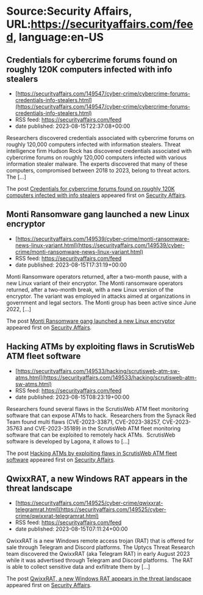# Source:Security Affairs, URL:https://securityaffairs.com/feed, language:en-US

## Credentials for cybercrime forums found on roughly 120K computers infected with info stealers
 - [https://securityaffairs.com/149547/cyber-crime/cybercrime-forums-credentials-info-stealers.html](https://securityaffairs.com/149547/cyber-crime/cybercrime-forums-credentials-info-stealers.html)
 - RSS feed: https://securityaffairs.com/feed
 - date published: 2023-08-15T22:37:08+00:00

<p>Researchers discovered credentials associated with cybercrime forums on roughly 120,000 computers infected with information stealers. Threat intelligence firm Hudson Rock has discovered credentials associated with cybercrime forums on roughly 120,000 computers infected with various information stealer malware. The experts discovered that many of these computers, compromised between 2018 to 2023, belong to threat actors. The [&#8230;]</p>
<p>The post <a href="https://securityaffairs.com/149547/cyber-crime/cybercrime-forums-credentials-info-stealers.html" rel="nofollow">Credentials for cybercrime forums found on roughly 120K computers infected with info stealers</a> appeared first on <a href="https://securityaffairs.com" rel="nofollow">Security Affairs</a>.</p>

## Monti Ransomware gang launched a new Linux encryptor
 - [https://securityaffairs.com/149539/cyber-crime/monti-ransomware-news-linux-variant.html](https://securityaffairs.com/149539/cyber-crime/monti-ransomware-news-linux-variant.html)
 - RSS feed: https://securityaffairs.com/feed
 - date published: 2023-08-15T17:31:19+00:00

<p>Monti Ransomware operators returned, after a two-month pause, with a new Linux variant of their encryptor. The Monti ransomware operators returned, after a two-month break, with a new Linux version of the encryptor. The variant was employed in attacks aimed at organizations in government and legal sectors. The Monti group has been active since June 2022, [&#8230;]</p>
<p>The post <a href="https://securityaffairs.com/149539/cyber-crime/monti-ransomware-news-linux-variant.html" rel="nofollow">Monti Ransomware gang launched a new Linux encryptor</a> appeared first on <a href="https://securityaffairs.com" rel="nofollow">Security Affairs</a>.</p>

## Hacking ATMs by exploiting flaws in ScrutisWeb ATM fleet software
 - [https://securityaffairs.com/149533/hacking/scrutisweb-atm-sw-atms.html](https://securityaffairs.com/149533/hacking/scrutisweb-atm-sw-atms.html)
 - RSS feed: https://securityaffairs.com/feed
 - date published: 2023-08-15T08:23:19+00:00

<p>Researchers found several flaws in the ScrutisWeb ATM fleet monitoring software that can expose ATMs to hack.  Researchers from the Synack Red Team found multi flaws (CVE-2023-33871, CVE-2023-38257, CVE-2023-35763 and CVE-2023-35189) in the ScrutisWeb ATM fleet monitoring software that can be exploited to remotely hack ATMs.  ScrutisWeb software is developed by Lagona, it allows to [&#8230;]</p>
<p>The post <a href="https://securityaffairs.com/149533/hacking/scrutisweb-atm-sw-atms.html" rel="nofollow">Hacking ATMs by exploiting flaws in ScrutisWeb ATM fleet software</a> appeared first on <a href="https://securityaffairs.com" rel="nofollow">Security Affairs</a>.</p>

## QwixxRAT, a new Windows RAT appears in the threat landscape
 - [https://securityaffairs.com/149525/cyber-crime/qwixxrat-telegramrat.html](https://securityaffairs.com/149525/cyber-crime/qwixxrat-telegramrat.html)
 - RSS feed: https://securityaffairs.com/feed
 - date published: 2023-08-15T07:11:24+00:00

<p>QwixxRAT is a new Windows remote access trojan (RAT) that is offered for sale through Telegram and Discord platforms. The Uptycs Threat Research team discovered the QwixxRAT (aka Telegram RAT) in early August 2023 while it was advertised through Telegram and Discord platforms.  The RAT is able to collect sensitive data and exfiltrate them by [&#8230;]</p>
<p>The post <a href="https://securityaffairs.com/149525/cyber-crime/qwixxrat-telegramrat.html" rel="nofollow">QwixxRAT, a new Windows RAT appears in the threat landscape</a> appeared first on <a href="https://securityaffairs.com" rel="nofollow">Security Affairs</a>.</p>

